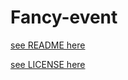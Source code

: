 # Fancy-event

[see README here](fancy/event_bus/README.md)

[see LICENSE here](fancy/event_bus/LICENSE.txt)